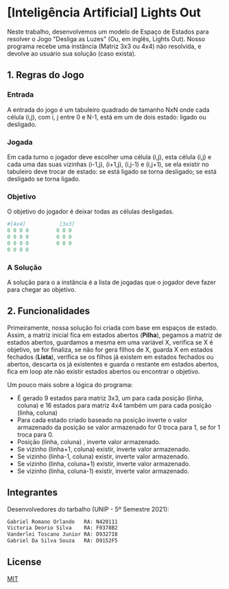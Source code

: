 # [Inteligência Artificial] Lights Out

Neste trabalho, desenvolvemos um modelo de Espaço de Estados para resolver o Jogo "Desliga as Luzes" (Ou, em inglês, Lights Out). Nosso programa recebe uma instância (Matriz 3x3 ou 4x4) não resolvida, e devolve ao usuário sua solução (caso exista).


## 1. Regras do Jogo

### Entrada
A entrada do jogo é um tabuleiro quadrado de tamanho NxN onde cada célula (i,j), com i, j entre 0 e N-1, está em um de dois estado: ligado ou desligado.


### Jogada
Em cada turno o jogador deve escolher uma célula (i,j), esta célula (i,j) e cada uma das suas vizinhas (i-1,j), (i+1,j), (i,j-1) e (i,j+1), se ela existir no tabuleiro deve trocar de estado: se está ligado se torna desligado; se está desligado se torna ligado.

### Objetivo
O objetivo do jogador é deixar todas as células desligadas.

```python
#[4x4]           [3x3]
0 0 0 0	        0 0 0
0 0 0 0         0 0 0
0 0 0 0	        0 0 0
0 0 0 0
```

### A Solução
A solução para o a instância é a lista de jogadas que o jogador deve fazer para chegar ao objetivo.

## 2. Funcionalidades

Primeiramente, nossa solução foi criada com base em espaços de estado. Assim, a matriz inicial fica em estados abertos (**Pilha**), pegamos a matriz de estados abertos, guardamos a mesma em uma variável X, verifica se X é objetivo, se for finaliza, se não for gera filhos de X, guarda X em estados fechados (**Lista**), verifica se os filhos já existem em estados fechados ou abertos, descarta os já existentes e guarda o restante em estados abertos, fica em loop ate não existir estados abertos ou encontrar o objetivo. 

Um pouco mais sobre a lógica do programa:

- É gerado 9 estados para matriz 3x3, um para cada posição (linha, coluna) e 16 estados para matriz 4x4 também um para  cada posição (linha, coluna)
- Para cada estado criado baseado na posição inverte o valor armazenado da posição se valor armazenado for 0 troca para 1, se for 1 troca para 0.
- Posição (linha, coluna) , inverte valor armazenado.
- Se vizinho (linha+1, coluna) existir, inverte valor armazenado.
- Se vizinho (linha-1, coluna) existir, inverte valor armazenado.
- Se vizinho (linha, coluna+1) existir, inverte valor armazenado.
- Se vizinho (linha, coluna-1) existir, inverte valor armazenado.


## Integrantes
Desenvolvedores do tarbalho (UNIP - 5º Semestre 2021):

```python
Gabriel Romano Orlando   RA: N420111
Victoria Deorio Silva    RA: F0378B2
Vanderlei Toscano Junior RA: D9327I8
Gabriel Da Silva Souza   RA: D9152F5
```

## License
[MIT](https://choosealicense.com/licenses/mit/)

